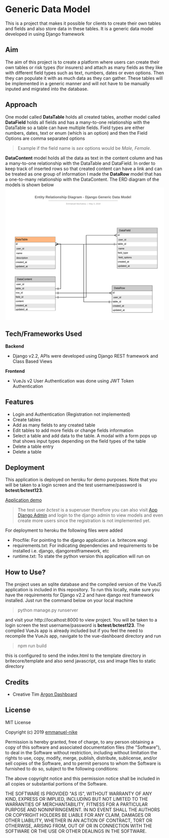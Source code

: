 # Generic Data Model
This is a project that makes it possible for clients to create their own tables and fields and also store data in these tables. It is a generic data model developed in using Django framework 

## Aim
The aim of this project is to create a platform where users can create their own tables or risk types (for insurers) and attach as many fields as they like with different field types such as text, numbers, dates or even options. Then they can populate it with as much data as they can gather. These tables will be implemented in a generic manner and will not have to be manually inputed and migrated into the database.

## Approach
One model called **DataTable** holds all created tables, another model called **DataField** holds all fields and has a many-to-one relationship with the DataTable so a table can have multiple fields. Field types are either numbers, dates, text or enum (which is an option) and then the Field Options are comma separated options 

> Example if the field name is *sex* options would be *Male, Female*. 

**DataContent** model holds all the data as text in the content column and has a many-to-one relationship with the DataTable and DataField. In order to keep track of inserted rows so that created content can have a link and can be treated as one group of information I made the **DataRow** model that has a one-to-many relationship with the DataContent. 
The ERD diagram of the models is shown below
<img src="https://github.com/emmanuel-nike/django-generic-datamodel/blob/master/ERD.png" />

## Tech/Frameworks Used
**Backend**
* Django v2.2, APIs were developed using Django REST framework and Class Based Views

**Frontend**
* VueJs v2 
User Authentication was done using JWT Token Authentication

## Features
* Login and Authentication (Registration not implemented)
* Create tables
* Add as many fields to any created table
* Edit tables to add more fields or change fields information
* Select a table and add data to the table. A modal with a form pops up that shows input types depending on the field types of the table
* Delete a table entry
* Delete a table

## Deployment
This application is deployed on heroku for demo purposes. Note that you will be taken to a login screen and the test username/password is **bctest**/**bctest123**.

[Application demo](https://generic-datamodel.herokuapp.com)

> The test user *bctest* is a superuser therefore you can also visit [App Django Admin](https://generic-datamodel.herokuapp.com/admin/) and login to the django admin to view models and even create more users since the registration is not implemented yet.

For deployment to heroku the following files were added

* Procfile: For pointing to the django application i.e. britecore.wsgi
* requirements.txt: For indicating dependencies and requirements to be installed i.e. django, djangorestframework, etc
* runtime.txt: To state the python version this application will run on

## How to Use?
The project uses an sqlite database and the compiled version of the VueJS application is included in this repository. To run this locally, make sure you have the requirements for Django v2.2 and have django rest framework installed. Just run the command below on your local machine

> python manage.py runserver

and visit your http://localhost:8000 to view project. You will be taken to a login screen the test username/password is **bctest**/**bctest123**. The compiled VueJs app is already included but if you feel the need to recompile the VueJs app, navigate to the vue-dashboard directory and run

> npm run build

this is configured to send the index.html to the template directory in britecore/template and also send javascript, css and image files to static directory


## Credits
* Creative Tim [Argon Dashboard](https://www.creative-tim.com/product/argon-dashboard)

## License

MIT License

Copyright (c) 2019 [emmanuel-nike](https://www.github.com/emmanuel-nike)

Permission is hereby granted, free of charge, to any person obtaining a copy of this software and associated documentation files (the "Software"), to deal in the Software without restriction, including without limitation the rights to use, copy, modify, merge, publish, distribute, sublicense, and/or sell copies of the Software, and to permit persons to whom the Software is furnished to do so, subject to the following conditions:

The above copyright notice and this permission notice shall be included in all copies or substantial portions of the Software.

THE SOFTWARE IS PROVIDED "AS IS", WITHOUT WARRANTY OF ANY KIND, EXPRESS OR IMPLIED, INCLUDING BUT NOT LIMITED TO THE WARRANTIES OF MERCHANTABILITY, FITNESS FOR A PARTICULAR PURPOSE AND NONINFRINGEMENT. IN NO EVENT SHALL THE AUTHORS OR COPYRIGHT HOLDERS BE LIABLE FOR ANY CLAIM, DAMAGES OR OTHER LIABILITY, WHETHER IN AN ACTION OF CONTRACT, TORT OR OTHERWISE, ARISING FROM, OUT OF OR IN CONNECTION WITH THE SOFTWARE OR THE USE OR OTHER DEALINGS IN THE SOFTWARE.
